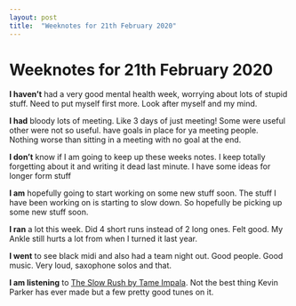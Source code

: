 ```yaml
---
layout: post
title:  "Weeknotes for 21th February 2020"
---
```


# Weeknotes for 21th February 2020


**I haven’t** had a very good mental health week, worrying about lots of stupid stuff. Need to put myself first more. Look after myself and my mind.

**I had** bloody lots of meeting. Like 3 days of just meeting! Some were useful other were not so useful. have goals in place for ya meeting people. Nothing worse than sitting in a meeting with no goal at the end.

**I don’t** know if I am going to keep up these weeks notes. I keep totally forgetting about it and writing it dead last minute. I have some ideas for longer form stuff

**I am** hopefully going to start working on some new stuff soon. The stuff I have been working on is starting to slow down. So hopefully be picking up some new stuff soon.

**I ran** a lot this week. Did 4 short runs instead of 2 long ones. Felt good. My Ankle still hurts a lot from when I turned it last year.

**I went** to see black midi and also had a team night out. Good people. Good music. Very loud, saxophone solos and that.

**I am listening** to [The Slow Rush by Tame Impala](https://open.spotify.com/album/31qVWUdRrlb8thMvts0yYL?si=EBVteHeXTciDLVm07auSyw). Not the best thing Kevin Parker has ever made but a few pretty good tunes on it.
